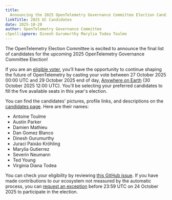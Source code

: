 ```yaml
---
title:
  Announcing the 2025 OpenTelemetry Governance Committee Election Candidates
linkTitle: 2025 GC Candidates
date: 2025-10-20
author: OpenTelemetry Governance Committee
cSpell:ignore: Dinesh Gurumurthy Marylia Todea Toulme
---
```


The OpenTelemetry Election Committee is excited to announce the final list of
candidates for the upcoming 2025 OpenTelemetry Governance Committee Election!

If you are an
[eligible voter](https://github.com/open-telemetry/community/blob/main/elections/2025/governance-committee-election.md#voter-eligibility),
you’ll have the opportunity to continue shaping the future of OpenTelemetry by
casting your vote between 27 October 2025 00:00 UTC and 29 October 2025 end of
day, [Anywhere on Earth](https://en.wikipedia.org/wiki/Anywhere_on_Earth) (30
October 2025 12:00 UTC). You'll be selecting your preferred candidates to fill
the five available seats in this year's election.

You can find the candidates' pictures, profile links, and descriptions on the
[candidates page](https://github.com/open-telemetry/community/blob/main/elections/2025/governance-committee-candidates.md).
Here are their names:

- Antoine Toulme
- Austin Parker
- Damien Mathieu
- Dan Gomez Blanco
- Dinesh Gurumurthy
- Juraci Paixão Kröhling
- Marylia Gutierrez
- Severin Neumann
- Ted Young
- Virginia Diana Todea

You can check your eligibility by reviewing
[this GitHub issue](https://github.com/open-telemetry/community/issues/3001). If
you have made contributions to our ecosystem not measured by the automatic
process, you can
[request an exception](https://docs.google.com/forms/d/e/1FAIpQLSeSA09xDIv0uyb6vrP8xBbLjm8NsgihrG8GHxacbigF17sNDw/viewform?usp=dialog)
before 23:59 UTC on 24 October 2025 to participate in the election.
